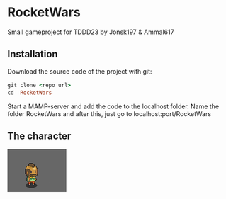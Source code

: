 # RocketWars
Small gameproject for TDDD23 by Jonsk197 & Ammal617


Installation
--------------

Download the source code of the project with git:

```ruby
git clone <repo url>
cd  RocketWars
```

Start a MAMP-server and add the code to the localhost folder. Name the folder RocketWars and after this, just go to localhost:port/RocketWars

The character
--------------

![alt tag](https://github.com/jonsk197/RocketWars/blob/master/assets/gif/gifman.gif)
